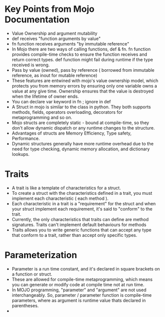 # Key Points from Mojo Documentation
- Value Ownership and argument mutability
- def receives "function arguments by value"
- fn function receives arguments "by immutable reference"
- In Mojo there are two ways of calling functions, def & fn. fn function provides compile-time checks to ensure the function receives and return correct types. def function might fail during runtime if the type received is wrong. 
- Pass by value (owned), pass by reference ( borrowed from immutable reference, as inout for mutable reference)
- These features are entwined with mojo's value ownership model, which protects you from memory errors by ensuring only one variable owns a value at any give time. Ownership ensures that the value is destroyed when the lifetime of owner ends. 
- You can declare var keyword in fn ; ignore in def
- A Struct in mojo is similar to the class in python. They both supports methods, fields, operators overloading, decorators for metaprogramming and so on.
- Mojo structs are completely static - bound at compile-time, so they don't allow dynamic dispatch or any runtime changes to the structure.
- Advantages of structs are Memory Efficiency, Type safety, Performance. 
- Dynamic structures generally have more runtime overhead due to the need for type checking, dynamic memory allocation, and dictionary lookups.
# Traits
- A trait is like a template of characteristics for a struct. 
- To create a struct with the characteristics defined in a trait, you must implement each characteristic ( each method ). 
- Each characteristic in a trait is a "requirement" for the struct and when your struct implement each requirement, it's said to "conform" to the trait.
- Currently, the only characteristics that traits can define are method signatures. Traits can't implement default behaviours for methods
- Traits allows you to write generic functions that can accept any type that conform to a trait, rather than accept only specific types.
# Parameterization
- Parameter is a run time constant, and it's declared in square brackets on a function or struct. 
- These are allowed for compile-time metaprogramming, which means you can generate or modify code at compile time not at run time. 
- In MOJO programming, "parameter" and "argument" are not used interchangeably. So, parameter / parameter function is compile-time parameters, where as argument is runtime value thats declared in parentheses.
- 